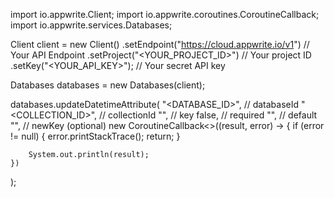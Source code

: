 import io.appwrite.Client;
import io.appwrite.coroutines.CoroutineCallback;
import io.appwrite.services.Databases;

Client client = new Client()
    .setEndpoint("https://cloud.appwrite.io/v1") // Your API Endpoint
    .setProject("<YOUR_PROJECT_ID>") // Your project ID
    .setKey("<YOUR_API_KEY>"); // Your secret API key

Databases databases = new Databases(client);

databases.updateDatetimeAttribute(
    "<DATABASE_ID>", // databaseId
    "<COLLECTION_ID>", // collectionId
    "", // key
    false, // required
    "", // default
    "", // newKey (optional)
    new CoroutineCallback<>((result, error) -> {
        if (error != null) {
            error.printStackTrace();
            return;
        }

        System.out.println(result);
    })
);

